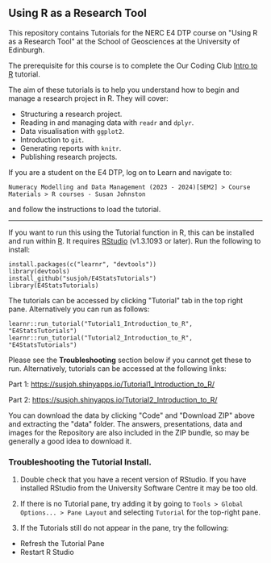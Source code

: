 ## Using R as a Research Tool

This repository contains Tutorials for the NERC E4 DTP course on "Using R as a Research Tool" at the School of Geosciences at the University of Edinburgh. 

The prerequisite for this course is to complete the Our Coding Club [Intro to R](https://ourcodingclub.github.io/tutorials/intro-to-r/) tutorial.

The aim of these tutorials is to help you understand how to begin and manage a research project in R. They will cover:

* Structuring a research project.
* Reading in and managing data with `readr` and `dplyr`.
* Data visualisation with `ggplot2`.
* Introduction to `git`.
* Generating reports with `knitr`.
* Publishing research projects.

If you are a student on the E4 DTP, log on to Learn and navigate to:

`Numeracy Modelling and Data Management (2023 - 2024)[SEM2] > Course Materials > R courses - Susan Johnston`

and follow the instructions to load the tutorial.

---

If you want to run this using the Tutorial function in R, this can be installed and run within [R](https://cloud.r-project.org/). It requires [RStudio](https://rstudio.com/products/rstudio/download/) (v1.3.1093 or later). Run the following to install:

```
install.packages(c("learnr", "devtools"))
library(devtools)
install_github("susjoh/E4StatsTutorials")
library(E4StatsTutorials)
```   

The tutorials can be accessed by clicking "Tutorial" tab in the top right pane. Alternatively you can run as follows:

`learnr::run_tutorial("Tutorial1_Introduction_to_R", "E4StatsTutorials")`
`learnr::run_tutorial("Tutorial2_Introduction_to_R", "E4StatsTutorials")`

Please see the **Troubleshooting** section below if you cannot get these to run. Alternatively, tutorials can be accessed at the following links:

Part 1: https://susjoh.shinyapps.io/Tutorial1_Introduction_to_R/

Part 2: https://susjoh.shinyapps.io/Tutorial2_Introduction_to_R/

You can download the data by clicking "Code" and "Download ZIP" above and extracting the "data" folder. The answers, presentations, data and images for the Repository are also included in the ZIP bundle, so may be generally a good idea to download it. 

### Troubleshooting the Tutorial Install.

1. Double check that you have a recent version of RStudio.  If you have installed RStudio from the University Software Centre it may be too old.

2. If there is no Tutorial pane, try adding it by going to `Tools > Global Options... > Pane Layout` and selecting `Tutorial` for the top-right pane.

3. If the Tutorials still do not appear in the pane, try the following:

  * Refresh the Tutorial Pane 
  * Restart R Studio


